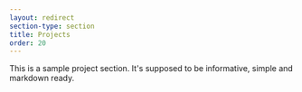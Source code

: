 ```yaml
---
layout: redirect
section-type: section
title: Projects
order: 20
---
```


This is a sample project section. It's supposed to be informative, simple and markdown ready.
